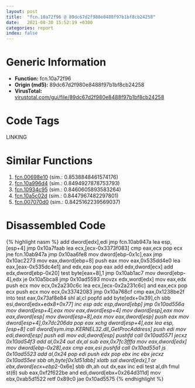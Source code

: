 ```yaml
---
layout: post
title:  "fcn.10a72f96 @ 89dc67d2f980e8488f97b1bf8cb24258"
date:   2021-08-30 15:52:19 +0300
categories: report
index: false
---
```


# Generic Information
- **Function:** fcn.10a72f96
- **Origin (md5):** 89dc67d2f980e8488f97b1bf8cb24258
- **VirusTotal:** [virustotal.com/gui/file/89dc67d2f980e8488f97b1bf8cb24258][virustotal_ref]

# Code Tags
<span class="tag" id="LINKING">LINKING</span>


# Similar Functions

1. [fcn.00698e10][similar_1_ref] (sim.: 0.8538848461574176)
2. [fcn.10a996d4][similar_2_ref] (sim.: 0.8494927878753793)
3. [fcn.10934c95][similar_3_ref] (sim.: 0.8460605893583264)
4. [fcn.10a5c02d][similar_4_ref] (sim.: 0.8447967482297801)
5. [fcn.007070d0][similar_5_ref] (sim.: 0.8425162239569037)


# Disassembled Code

{% highlight nasm %}
add dword[edx],edi
jmp fcn.10ab947a
lea esp,[esp+4]
jmp 0x10a7faab
lea ecx,[ecx-0x3373f083]
cmp eax,ecx
pop ecx
jne fcn.10ab947a
jmp 0x10aa6fe8
mov dword[ebp-0x1c],eax
jmp 0x10ac2273
mov eax,dword[ebp+8]
push eax
mov eax,0x535dd4e0
lea eax,[eax-0x535dc4e1]
and edx,eax
pop eax
add edx,dword[ecx]
add edx,dword[ebp-0x20]
test byte[eax+8],1
jmp 0x10ab1ac7
mov dword[ebp-4],edx
je 0x10a5bca8
jmp 0x10ad5593
movzx edx,word[edx]
mov eax,edx
push ecx
mov ecx,0x2a230c6c
lea ecx,[ecx-0x2a231c6c]
and eax,ecx
pop ecx
push ecx
mov ecx,0x33742083
jmp 0x10a768cf
cmp eax,0x1238be2f
into
test eax,0x73af8e84
shl al,cl
popfd
add byte[edx+0x39],ch
sbb esi,dword[edx+edx*8+0x77]
inc esp
adc esp,dword[ebp]
jmp 0x10ad556a
mov dword[esp+4],eax
mov eax,dword[esp+4]
mov dword[esp],eax
mov eax,dword[esp]
mov dword[esp+8],eax
mov eax,dword[esp]
push eax
mov dword[esp+4],0x7dc206da
pop eax
xchg dword[esp+4],eax
lea esp,[esp+8]
call dword[sym.imp.KERNEL32.dll_GetProcAddress]
push edi
mov edi,dword[esp]
push edi
mov edi,dword[esp]
pushfd
call 0x10ad5571
jecxz 0x10ad54f3
add al,0x24
out dx,al
sub eax,0x7fc3fffa
mov eax,dword[edx]
mov dword[ebp-0x28],eax
cmp eax,esi
pushfd
call 0x10ad55a1
js 0x10ad5523
add al,0x24
pop edi
push edx
pop ebx
inc ebx
jecxz 0x10ad55ee
sbb ah,byte[0x1d51dbb]
xlatb
sal dword[edx],1
or ebx,dword[ecx+ebp*2-0x6e]
sbb dh,ah
out dx,eax
inc edi
test al,dh
fmul st(6)
sub eax,0xf2f622be
and edi,dword[ebx+0x264d311d]
mov ebx,0xab5d1522
retf 0x89c0
jae 0x10ad5575
{% endhighlight %}


[similar_1_ref]: /report/fcn.00698e10@c92f0480e2fbc88393d2c65c08a235e0
[similar_2_ref]: /report/fcn.10a996d4@89dc67d2f980e8488f97b1bf8cb24258
[similar_3_ref]: /report/fcn.10934c95@89dc67d2f980e8488f97b1bf8cb24258
[similar_4_ref]: /report/fcn.10a5c02d@89dc67d2f980e8488f97b1bf8cb24258
[similar_5_ref]: /report/fcn.007070d0@a5905e3c253c25bbaf727a1a18fe8ed1
[virustotal_ref]: https://www.virustotal.com/gui/file/89dc67d2f980e8488f97b1bf8cb24258